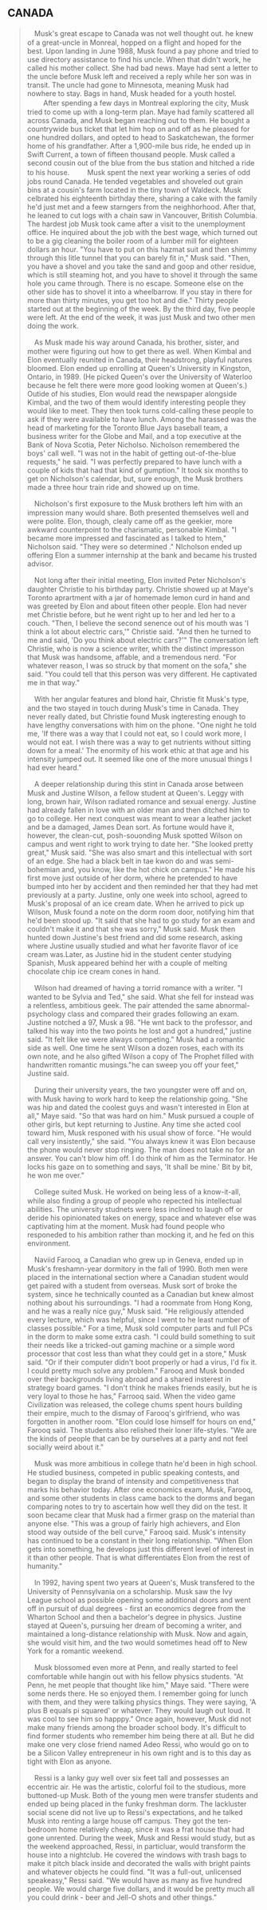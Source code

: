 CANADA
---

>　Musk's great escape to Canada was not well thought out. he knew of a great-uncle in Monreal, hopped on a flight and hoped for the best. Upon landing in June 1988, Musk found a pay phone and tried to use directory assistance to find his uncle. When that didn't work, he called his mother collect. She had bad news. Maye had sent a letter to the uncle before Musk left and received a reply while her son was in transit. The uncle had gone to Minnesota, meaning Musk had nowhere to stay. Bags in hand, Musk headed for a youth hostel.
>　
>　After spending a few days in Montreal exploring the city, Musk tried to come up with a long-term plan. Maye had family scattered all across Canada, and Musk began reaching out to them. He bought a countrywide bus ticket that let him hop on and off as he pleased for one hundred dollars, and opted to head to Saskatchewan, the former home of his grandfather. After a 1,900-mile bus ride, he ended up in Swift Current, a town of fifteen thousand people. Musk called a second cousin out of the blue from the bus station and hitched a ride to his house.
>　
>　Musk spent the next year working a series of odd jobs round Canada. He tended vegetables and shoveled out grain bins at a cousin's farm located in the tiny town of Waldeck. Musk celbrated his eighteenth birthday there, sharing a cake with the family he'd just met and a feew starngers from the neighhorhood. After that, he leaned to cut logs with a chain saw in Vancouver, British Columbia. The hardest job Musk took came after a visit to the unemployment office. He inquired about the job with the best wage, which turned out to be a gig cleaning the boiler room of a lumber mill for eighteen dollars an hour. "You have to put on this hazmat suit and then shimmy through this litle tunnel that you can barely fit in," Musk said. "Then, you have a shovel and you take the sand and goop and other residue, which is still steaming hot, and you have to shovel it through the same hole you came through. There is no escape. Someone else on the other side has to shovel it into a wheelbarrow. If you stay in there for more than thirty minutes, you get too hot and die." Thirty people started out at the beginning of the week. By the third day, five people were left. At the end of the week, it was just Musk and two other men doing the work.
>
>　As Musk made his way around Canada, his brother, sister, and mother were figuring out how to get there as well. When Kimbal and Elon eventually reunited in Canada, their headstrong, playful natures bloomed. Elon ended up enrolling at Queen's University in Kingston, Ontario, in 1989. (He picked Queen's over the University of Waterloo because he felt there were more good looking women at Queen's.) Outide of his studies, Elon would read the newspaper alongside Kimbal, and the two of them would identify interesting people they would like to meet. They then took turns cold-calling these people to ask if they were available to have lunch. Among the harassed was the head of marketing for the Toronto Blue Jays baseball team, a business writer for the Globe and Mail, and a top executive at the Bank of Nova Scotia, Peter Nicholso. Nicholson remembered the boys' call well. "I was not in the habit of getting out-of-the-blue requests," he said. "I was perfectly prepared to have lunch with a couple of kids that had that kind of gumption." It took six months to get on Nicholson's calendar, but, sure enough, the Musk brothers made a three hour train ride and showed up on time.
>
>　Nicholson's first exposure to the Musk brothers left him with an impression many would share. Both presented themselves well and were polite. Elon, though, clealy came off as the geekier, more awkward counterpoint to the charismatic, personable Kimbal. "I became more impressed and fascinated as I talked to htem," Nicholson said. "They were so determined ." NIcholson ended up offering Elon a summer internship at the bank and became his trusted advisor.
>
>　Not long after their initial meeting, Elon invited Peter Nicholson's daughter Christie to his birthday party. Christie showed up at Maye's Toronto aprartment with a jar of homemade lemon curd in hand and was greeted by Elon and about fiteen other people. Elon had never met Christie before, but he went right up to her and led her to a couch. "Then, I believe the second senence out of his mouth was 'I think a lot about electric cars,'" Christie said. "And then he turned to me and said, 'Do you think about electric cars?'" The conversation left Christie, who is now a science writer, whith the distinct impresson that Musk was handsome, affable, and a tremendous nerd. "For whatever reason, I was so struck by that moment on the sofa," she said. "You could tell that this person was very different. He captivated me in that way."
>
>　With her angular features and blond hair, Christie fit Musk's type, and the two stayed in touch during Musk's time in Canada. They never really dated, but Christie found Musk ingteresting enough to have lengthy conversations with him on the phone. "One night he told me, 'If there was a way that I could not eat, so I could work more, I would not eat. I wish there was a way to get nutrients without sitting down for a meal.' The enormity of his work ethic at that age and his intensity jumped out. It seemed like one of the more unusual things I had ever heard."
>
>　A deeper relationship during this stint in Canada arose between Musk and Justine Wilson, a fellow student at Queen's. Leggy with long, brown hair, Wilson radiated romance and sexual energy. Justine had already fallen in love with an older man and then ditched him to go to college. Her next conquest was meant to wear a leather jacket and be a damaged, James Dean sort. As fortune would have it, however, the clean-cut, posh-souonding Musk spotted Wilson on campus and went right to work trying to date her. "She looked pretty great," Musk said. "She was also smart and this intellectual with sort of an edge. She had a black belt in tae kwon do and was semi-bohemian and, you know, like the hot chick on campus." He made his first move just outside of her dorm, where he pretended to have bumped into her by accident and then reminded her that they had met previously at a party. Justine, only one week into school, agreed to Musk's proposal of an ice cream date. When he arrived to pick up Wilson, Musk found a note on the dorm room door, notifying him that he'd been stood up. "It said that she had to go study for an exam and couldn't make it and that she was sorry," Musk said. Musk then hunted down Justine's best friend and did some research, asking where Justine usually studied and what her favorite flavor of ice cream was.Later, as Justine hid in the student center studying Spanish, Musk appeared behind her with a couple of melting chocolate chip ice cream cones in hand.
>
>　Wilson had dreamed of having a torrid romance with a writer. "I wanted to be Sylvia and Ted," she said. What she fell for instead was a relentless, ambitious geek. The pair attended the same abnormal-psychology class and compared their grades following an exam. Justine notched a 97, Musk a 98. "He wnt back to the professor, and talked his way into the two points he lost and got a hundred," justine said. "It felt like we were always competing." Musk had a romantic side as well. One time he sent Wilson a dozen roses, each with its own note, and he also gifted Wilson a copy of The Prophet filled with handwritten romantic musings."he can sweep you off your feet," Justine said.
>
>　During their university years, the two youngster were off and on, with Musk having to work hard to keep the relationship going. "She was hip and dated the coolest guys and wasn't interested in Elon at all," Maye said. "So that was hard on him." Musk pursued a couple of other girls, but kept returning to Justine. Any time she acted cool toward him, Musk responed with his usual show of force. "He would call very insistently," she said. "You always knew it was Elon because the phone would never stop ringing. The man does not take no for an answer. You can't blow him off. I do think of him as the Terminator. He locks his gaze on to something and says, 'It shall be mine.' Bit by bit, he won me over."
>
>　College suited Musk. He worked on being less of a know-it-all, while also finding a group of people who repected his intellectual abilities. The university studnets were less inclined to laugh off or deride his opinionated takes on energy, space and whatever else was captivating him at the moment. Musk had found people who responeded to his ambition rather than mocking it, and he fed on this environment.
>
>　Naviid Farooq, a Canadian who grew up in Geneva, ended up in Musk's freshamn-year dormitory in the fall of 1990. Both men were placed in the international section where a Canadian student would get paired with a student from overseas. Musk sort of broke the system, since he technically counted as a Canadian but knew almost nothing about his surroundings. "I had a roommate from Hong Kong, and he was a really nice guy," Musk said. "He religiously attended every lecture, which was helpful, since I went to he least number of classes possible." For a time, Musk sold computer parts and full PCs in the dorm to make some extra cash. "I could build something to suit their needs like a tricked-out gaming machine or a simple word processor that cost less than what they could get in a store," Musk said.  "Or if their computer didn't boot properly or had a virus, I'd fix it. I could pretty much solve any problem." Farooq and Musk bonded over their backgrounds living abroad and a shared insterest in strategy board games. "I don't think he makes friends easily, but he is very loyal to those he has," Farrooq said. When the video game Civilization was released, the college chums spent hours building their empire, much to the dismay of Farooq's girlfriend, who was forgotten in another room. "Elon could lose himself for hours on end," Farooq said. The students also relished their loner life-styles. "We are the kinds of people that can be by ourselves at a party and not feel socially weird about it."
>
>　Musk was more ambitious in college thatn he'd been in high school. He studied business, competed in public speaking contests, and began to display the brand of intensity and competitiveness that marks his behavior today. After one economics exam, Musk, Farooq, and some other students in class came back to the dorms and began comparing notes to try to ascertain how well they did on the test. It soon became clear that Musk had a firmer grasp on the material than anyone else. "This was a group of fairly high achievers, and Elon stood way outside of the bell curve," Farooq said. Musk's intensity has continued to be a constant in their long relationship. "When Elon gets into something, he develops just this different level of interest in it than other people. That is what differentiates Elon from the rest of humanity."
>
>　In 1992, having spent two years at Queen's, Musk transfered to the University of Pennsylvania on a scholarship. Musk saw the Ivy League school as possible opening some additional doors and went off in pursuit of dual degrees - first an economics degree from the Wharton School and then a bachelor's degree in physics. Justine stayed at Queen's, pursuing her dream of becoming a writer, and maintained a long-distance relationship with Musk. Now and again, she would visit him, and the two would sometimes head off to New York for a romantic weekend.
>
>　Musk blossomed even more at Penn, and really started to feel comfortable while hangin out with his fellow physics students. "At Penn, he met people that thought like him," Maye said. "There were some nerds there. He so enjoyed them. I remember going for lunch with them, and they were talking physics things. They were saying, 'A plus B equals pi squared' or whatever. They would laugh out loud. It was cool to see him so happpy." Once again, however, Musk did not make many friends among the broader school body. It's difficult to find former students who remember him being there at all. But he did make one very close friend named Adeo Ressi, who would go on to be a Silicon Valley entrepreneur in his own right and is to this day as tight with Elon as anyone.
>
>　Ressi is a lanky guy well over six feet tall and possesses an eccentric air. He was the artistic, colorful foil to the studious, more buttoned-up Musk. Both of the young men were transfer students and ended up being placed in the funky freshman dorm. The lackluster social scene did not live up to Ressi's expectations, and he talked Musk into renting a large house off campus. They got the ten-bedroom home relatively cheap, since it was a frat house that had gone unrented. During the week, Musk and Ressi would study, but as the weekend approached, Ressi, in particluar, would transform the house into a nightclub. He covered the windows with trash bags to make it pitch black inside and decorated the walls with bright paints and whatever objects he could find. "It was a full-out, unlicensed speakeasy," Ressi said. "We would have as many as five hundred people. We would charge five dollars, and it would be pretty much all you could drink - beer and Jell-O shots and other things."